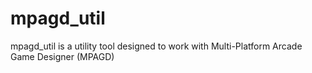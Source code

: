 # mpagd_util
mpagd_util is a utility tool designed to work with Multi-Platform Arcade Game Designer (MPAGD)
